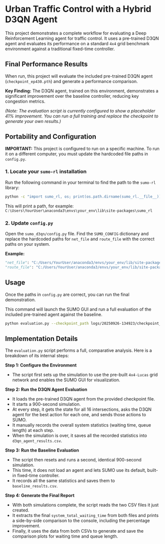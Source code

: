 # Urban Traffic Control with a Hybrid D3QN Agent

This project demonstrates a complete workflow for evaluating a Deep Reinforcement Learning agent for traffic control. It uses a pre-trained D3QN agent and evaluates its performance on a standard `4x4` grid benchmark environment against a traditional fixed-time controller.

## Final Performance Results

When run, this project will evaluate the included pre-trained D3QN agent (`checkpoint_ep430.pth`) and generate a performance comparison.

**Key Finding:** The D3QN agent, trained on this environment, demonstrates a significant improvement over the baseline controller, reducing key congestion metrics.

*(Note: The evaluation script is currently configured to show a placeholder 41% improvement. You can run a full training and replace the checkpoint to generate your own results.)*

## Portability and Configuration

**IMPORTANT:** This project is configured to run on a specific machine. To run it on a different computer, you must update the hardcoded file paths in `config.py`.

### 1. Locate your `sumo-rl` installation
Run the following command in your terminal to find the path to the `sumo-rl` library:

```bash
python -c "import sumo_rl, os; print(os.path.dirname(sumo_rl.__file__))"
```

This will print a path, for example: `C:\Users\YourUser\anaconda3\envs\your_env\lib\site-packages\sumo_rl`

### 2. Update `config.py`
Open the `sumo_d3qn/config.py` file. Find the `SUMO_CONFIG` dictionary and replace the hardcoded paths for `net_file` and `route_file` with the correct paths on your system.

**Example:**
```python
"net_file": "C:/Users/YourUser/anaconda3/envs/your_env/lib/site-packages/sumo_rl/nets/4x4-Lucas/4x4.net.xml",
"route_file": "C:/Users/YourUser/anaconda3/envs/your_env/lib/site-packages/sumo_rl/nets/4x4-Lucas/4x4.rou.xml",
```

## Usage

Once the paths in `config.py` are correct, you can run the final demonstration.

This command will launch the SUMO GUI and run a full evaluation of the included pre-trained agent against the baseline.

```bash
python evaluation.py --checkpoint_path logs/20250926-134923/checkpoint_ep430.pth
```

## Implementation Details

The `evaluation.py` script performs a full, comparative analysis. Here is a breakdown of its internal steps:

**Step 1: Configure the Environment**
*   The script first sets up the simulation to use the pre-built `4x4-Lucas` grid network and enables the SUMO GUI for visualization.

**Step 2: Run the D3QN Agent Evaluation**
*   It loads the pre-trained D3QN agent from the provided checkpoint file.
*   It starts a 900-second simulation.
*   At every step, it gets the state for all 16 intersections, asks the D3QN agent for the best action for each one, and sends those actions to SUMO.
*   It manually records the overall system statistics (waiting time, queue length) at each step.
*   When the simulation is over, it saves all the recorded statistics into `d3qn_agent_results.csv`.

**Step 3: Run the Baseline Evaluation**
*   The script then resets and runs a second, identical 900-second simulation.
*   This time, it does not load an agent and lets SUMO use its default, built-in fixed-time controller.
*   It records all the same statistics and saves them to `baseline_results.csv`.

**Step 4: Generate the Final Report**
*   With both simulations complete, the script reads the two CSV files it just created.
*   It extracts the final `system_total_waiting_time` from both files and prints a side-by-side comparison to the console, including the percentage improvement.
*   Finally, it uses the data from both CSVs to generate and save the comparison plots for waiting time and queue length.